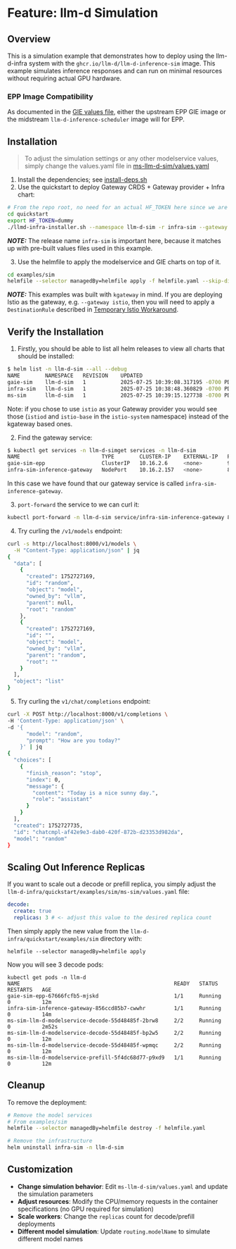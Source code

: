 # Feature: llm-d Simulation

## Overview

This is a simulation example that demonstrates how to deploy using the llm-d-infra system with the `ghcr.io/llm-d/llm-d-inference-sim` image. This example simulates inference responses and can run on minimal resources without requiring actual GPU hardware.

### EPP Image Compatibility

As documented in the [GIE values file](./gaie-sim/values.yaml#L4-L13), either the upstream EPP GIE image or the midstream `llm-d-inference-scheduler` image will for EPP.

## Installation

> To adjust the simulation settings or any other modelservice values, simply change the values.yaml file in [ms-llm-d-sim/values.yaml](ms-llm-d-sim/values.yaml)

1. Install the dependencies; see [install-deps.sh](../../install-deps.sh)
2. Use the quickstart to deploy Gateway CRDS + Gateway provider + Infra chart:

```bash
# From the repo root, no need for an actual HF_TOKEN here since we are running a simulator
cd quickstart
export HF_TOKEN=dummy
./llmd-infra-installer.sh --namespace llm-d-sim -r infra-sim --gateway kgateway
```

**_NOTE:_** The release name `infra-sim` is important here, because it matches up with pre-built values files used in this example.


3. Use the helmfile to apply the modelservice and GIE charts on top of it.

```bash
cd examples/sim
helmfile --selector managedBy=helmfile apply -f helmfile.yaml --skip-diff-on-install
```

**_NOTE:_** This examples was built with `kgateway` in mind. If you are deploying Istio as the gateway, e.g. `--gateway istio`, then you will need to apply a `DestinationRule` described in [Temporary Istio Workaround](../../istio-workaround.md).

## Verify the Installation

1. Firstly, you should be able to list all helm releases to view all charts that should be installed:

```bash
$ helm list -n llm-d-sim --all --debug
NAME     	NAMESPACE	REVISION	UPDATED                             	STATUS  	CHART                   	APP VERSION
gaie-sim 	llm-d-sim	1       	2025-07-25 10:39:08.317195 -0700 PDT	deployed	inferencepool-v0.5.1    	v0.5.1
infra-sim	llm-d-sim	1       	2025-07-25 10:38:48.360829 -0700 PDT	deployed	llm-d-infra-v1.1.0      	v0.2.0
ms-sim   	llm-d-sim	1       	2025-07-25 10:39:15.127738 -0700 PDT	deployed	llm-d-modelservice-0.2.0	v0.2.0
```

Note: if you chose to use `istio` as your Gateway provider you would see those (`istiod` and `istio-base` in the `istio-system` namespace) instead of the kgateway based ones.

2. Find the gateway service:

```bash
$ kubectl get services -n llm-d-simget services -n llm-d-sim
NAME                          TYPE        CLUSTER-IP    EXTERNAL-IP   PORT(S)             AGE
gaie-sim-epp                  ClusterIP   10.16.2.6     <none>        9002/TCP,9090/TCP   42s
infra-sim-inference-gateway   NodePort    10.16.2.157   <none>        80:37479/TCP        64s
```

In this case we have found that our gateway service is called `infra-sim-inference-gateway`.

3. `port-forward` the service to we can curl it:

```bash
kubectl port-forward -n llm-d-sim service/infra-sim-inference-gateway 8000:80
```

4. Try curling the `/v1/models` endpoint:

```bash
curl -s http://localhost:8000/v1/models \
  -H "Content-Type: application/json" | jq
{
  "data": [
    {
      "created": 1752727169,
      "id": "random",
      "object": "model",
      "owned_by": "vllm",
      "parent": null,
      "root": "random"
    },
    {
      "created": 1752727169,
      "id": "",
      "object": "model",
      "owned_by": "vllm",
      "parent": "random",
      "root": ""
    }
  ],
  "object": "list"
}
```

5. Try curling the `v1/chat/completions` endpoint:

```bash
curl -X POST http://localhost:8000/v1/completions \
-H 'Content-Type: application/json' \
-d '{
      "model": "random",
      "prompt": "How are you today?"
    }' | jq
{
  "choices": [
    {
      "finish_reason": "stop",
      "index": 0,
      "message": {
        "content": "Today is a nice sunny day.",
        "role": "assistant"
      }
    }
  ],
  "created": 1752727735,
  "id": "chatcmpl-af42e9e3-dab0-420f-872b-d23353d982da",
  "model": "random"
}
```

## Scaling Out Inference Replicas

If you want to scale out a decode or prefill replica, you simply adjust the `llm-d-infra/quickstart/examples/sim/ms-sim/values.yaml` file:

```yaml
decode:
  create: true
  replicas: 3 # <- adjust this value to the desired replica count
```

Then simply apply the new value from the `llm-d-infra/quickstart/examples/sim` directory with:

```shell
helmfile --selector managedBy=helmfile apply
```

Now you will see 3 decode pods:

```shell
kubectl get pods -n llm-d
NAME                                                 READY   STATUS    RESTARTS   AGE
gaie-sim-epp-67666fcfb5-mjskd                        1/1     Running   0          12m
infra-sim-inference-gateway-856ccd85b7-cwwhr         1/1     Running   0          14m
ms-sim-llm-d-modelservice-decode-55d48485f-2brw8     2/2     Running   0          2m52s
ms-sim-llm-d-modelservice-decode-55d48485f-bp2w5     2/2     Running   0          12m
ms-sim-llm-d-modelservice-decode-55d48485f-wpmqc     2/2     Running   0          12m
ms-sim-llm-d-modelservice-prefill-5f4dc68d77-p9xd9   1/1     Running   0          12m
```

## Cleanup

To remove the deployment:

```bash
# Remove the model services
# From examples/sim
helmfile --selector managedBy=helmfile destroy -f helmfile.yaml

# Remove the infrastructure
helm uninstall infra-sim -n llm-d-sim
```

## Customization

- **Change simulation behavior**: Edit `ms-llm-d-sim/values.yaml` and update the simulation parameters
- **Adjust resources**: Modify the CPU/memory requests in the container specifications (no GPU required for simulation)
- **Scale workers**: Change the `replicas` count for decode/prefill deployments
- **Different model simulation**: Update `routing.modelName` to simulate different model names
